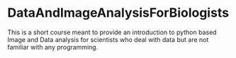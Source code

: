 # DataAndImageAnalysisForBiologists
This is a short course meant to provide an introduction to python based Image and Data analysis for scientists who deal with data but are not familiar with any programming. 
